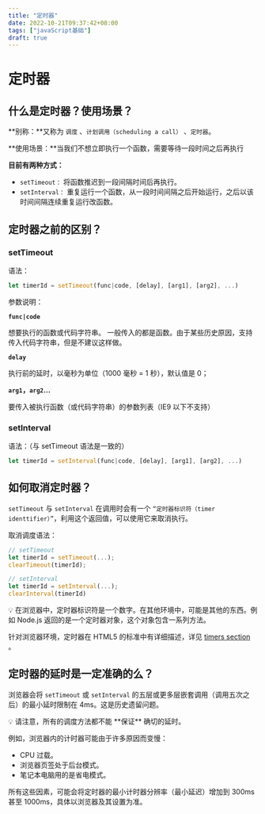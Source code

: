 ```yaml
---
title: "定时器"
date: 2022-10-21T09:37:42+08:00
tags: ["javaScript基础"]
draft: true
---
```

# 定时器

## 什么是定时器？使用场景？

**别称：**又称为 `调度` 、`计划调用（scheduling a call）` 、`定时器`。

**使用场景：**当我们不想立即执行一个函数，需要等待一段时间之后再执行

**目前有两种方式：**

- `setTimeout：`  将函数推迟到一段间隔时间后再执行。
- `setInterval：` 重复运行一个函数，从一段时间间隔之后开始运行，之后以该时间间隔连续重复运行改函数。

## 定时器之前的区别？

### setTimeout

语法：

```jsx
let timerId = setTimeout(func|code, [delay], [arg1], [arg2], ...)
```

参数说明：

**`func|code`**

想要执行的函数或代码字符串。 一般传入的都是函数。由于某些历史原因，支持传入代码字符串，但是不建议这样做。

**`delay`**

执行前的延时，以毫秒为单位（1000 毫秒 = 1 秒），默认值是 0；

**`arg1`，`arg2`…**

要传入被执行函数（或代码字符串）的参数列表（IE9 以下不支持）

### setInterval

语法：（与 setTimeout 语法是一致的）

```jsx
let timerId = setInterval(func|code, [delay], [arg1], [arg2], ...)
```

## 如何取消定时器？

`setTimeout` 与 `setInterval` 在调用时会有一个 `“定时器标识符（timer identtifier）”`，利用这个返回值，可以使用它来取消执行。

取消调度语法：

```jsx
// setTimeout
let timerId = setTimeout(...);
clearTimeout(timerId);

// setInterval
let timerId = setInterval(...);
clearInterval(timerId)
```

<aside>
💡 在浏览器中，定时器标识符是一个数字。在其他环境中，可能是其他的东西。例如 Node.js 返回的是一个定时器对象，这个对象包含一系列方法。

</aside>

针对浏览器环境，定时器在 HTML5 的标准中有详细描述，详见 [timers section](https://www.w3.org/TR/html5/webappapis.html#timers)
。

## 定时器的延时是一定准确的么？

浏览器会将 `setTimeout` 或 `setInterval` 的五层或更多层嵌套调用（调用五次之后）的最小延时限制在 4ms。这是历史遗留问题。

<aside>
💡 请注意，所有的调度方法都不能 **保证** 确切的延时。

例如，浏览器内的计时器可能由于许多原因而变慢：

- CPU 过载。
- 浏览器页签处于后台模式。
- 笔记本电脑用的是省电模式。

所有这些因素，可能会将定时器的最小计时器分辨率（最小延迟）增加到 300ms 甚至 1000ms，具体以浏览器及其设置为准。

</aside>